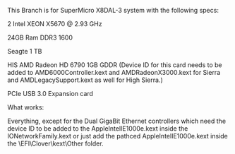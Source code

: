 This Branch is for SuperMicro X8DAL-3 system with the following specs:

2 Intel XEON X5670 @ 2.93 GHz

24GB Ram DDR3 1600

Seagte 1 TB

HIS AMD Radeon HD 6790 1GB GDDR (Device ID for this card needs to be added to AMD6000Controller.kext and AMDRadeonX3000.kext for Sierra and AMDLegacySupport.kext as well for High Sierra.)

PCIe USB 3.0 Expansion card

What works:

Everything, except for the Dual GigaBit Ethernet controllers which need the device ID to be added to the AppleIntelIE1000e.kext inside the IONetworkFamily.kext or just add the pathced AppleIntelIE1000e.kext inside the \EFI\Clover\kext\Other folder.
